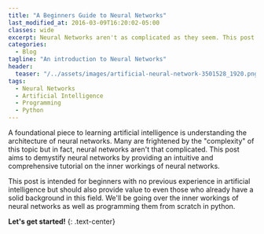 ```yaml
---
title: "A Beginners Guide to Neural Networks"
last_modified_at: 2016-03-09T16:20:02-05:00
classes: wide
excerpt: Neural Networks aren't as complicated as they seem. This post provides a comprehensive breakdown of neural networks and implements them from scratch in python.
categories:
  - Blog
tagline: "An introduction to Neural Networks"
header:
  teaser: "/../assets/images/artificial-neural-network-3501528_1920.png"
tags:
  - Neural Networks
  - Artificial Intelligence
  - Programming
  - Python
---
```


A foundational piece to learning artificial intelligence is understanding the architecture of neural networks. Many are frightened by the "complexity" of this topic but in fact, neural networks aren't that complicated. This post aims to demystify neural networks by providing an intuitive and comprehensive tutorial on the inner workings of neural networks.

This post is intended for beginners with no previous experience in artificial intelligence but should also provide value to even those who already have a solid background in this field. We'll be going over the inner workings of neural networks as well as programming them from scratch in python.

**Let's get started!**
{: .text-center}

